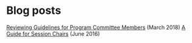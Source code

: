 # Blog posts

[Reviewing Guidelines for Program Committee Members](https://github.com/emeryberger/emeryberger/blob/main/blog/reviewing-guidelines-for-program-committee-members.md) (March 2018)
[A Guide for Session Chairs](https://github.com/emeryberger/emeryberger/blob/main/blog/a-guide-for-session-chairs.md) (June 2016)

